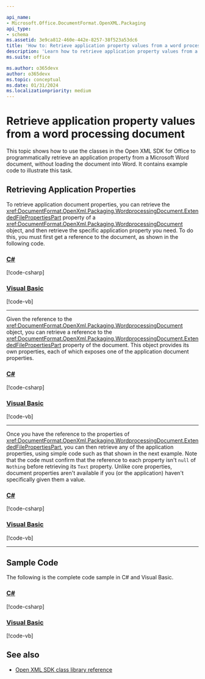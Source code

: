 ```yaml
---

api_name:
- Microsoft.Office.DocumentFormat.OpenXML.Packaging
api_type:
- schema
ms.assetid: 3e9ca812-460e-442e-8257-38f523a53dc6
title: 'How to: Retrieve application property values from a word processing document'
description: 'Learn how to retrieve application property values from a word processing document using the Open XML SDK.'
ms.suite: office

ms.author: o365devx
author: o365devx
ms.topic: conceptual
ms.date: 01/31/2024
ms.localizationpriority: medium
---
```


# Retrieve application property values from a word processing document

This topic shows how to use the classes in the Open XML SDK for Office to programmatically retrieve an application property from a Microsoft Word document, without loading the document into Word. It contains example code to illustrate this task.



## Retrieving Application Properties

To retrieve application document properties, you can retrieve the <xref:DocumentFormat.OpenXml.Packaging.WordprocessingDocument.ExtendedFilePropertiesPart> property of a <xref:DocumentFormat.OpenXml.Packaging.WordprocessingDocument> object, and then retrieve the specific application property you need. To do this, you must first get a reference to the document, as shown in the following code.

### [C#](#tab/cs-0)
[!code-csharp[](../../samples/word/retrieve_application_property_values/cs/Program.cs#snippet1)]
### [Visual Basic](#tab/vb-0)
[!code-vb[](../../samples/word/retrieve_application_property_values/vb/Program.vb#snippet1)]
***


Given the reference to the <xref:DocumentFormat.OpenXml.Packaging.WordprocessingDocument> object, you can retrieve a reference to the <xref:DocumentFormat.OpenXml.Packaging.WordprocessingDocument.ExtendedFilePropertiesPart> property of the document. This object provides its own properties, each of which exposes one of the application document properties.

### [C#](#tab/cs-1)
[!code-csharp[](../../samples/word/retrieve_application_property_values/cs/Program.cs#snippet2)]
### [Visual Basic](#tab/vb-1)
[!code-vb[](../../samples/word/retrieve_application_property_values/vb/Program.vb#snippet2)]
***


Once you have the reference to the properties of <xref:DocumentFormat.OpenXml.Packaging.WordprocessingDocument.ExtendedFilePropertiesPart>, you can then retrieve any of the application properties, using simple code such as that shown
in the next example. Note that the code must confirm that the reference to each property isn't `null` of `Nothing` before retrieving its `Text` property. Unlike core properties, document properties aren't available if you (or the application) haven't specifically given them a value.

### [C#](#tab/cs-2)
[!code-csharp[](../../samples/word/retrieve_application_property_values/cs/Program.cs#snippet3)]
### [Visual Basic](#tab/vb-2)
[!code-vb[](../../samples/word/retrieve_application_property_values/vb/Program.vb#snippet3)]
***


## Sample Code

The following is the complete code sample in C\# and Visual Basic.

### [C#](#tab/cs)
[!code-csharp[](../../samples/word/retrieve_application_property_values/cs/Program.cs#snippet0)]

### [Visual Basic](#tab/vb)
[!code-vb[](../../samples/word/retrieve_application_property_values/vb/Program.vb#snippet0)]

## See also

- [Open XML SDK class library reference](/office/open-xml/open-xml-sdk)
